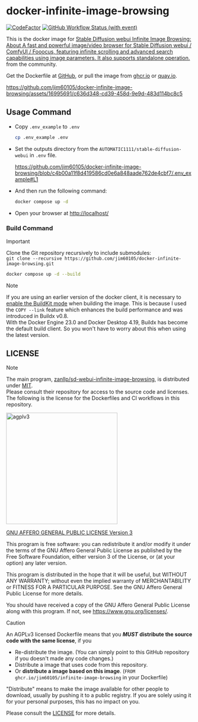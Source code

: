 # docker-infinite-image-browsing

[![CodeFactor](https://www.codefactor.io/repository/github/jim60105/docker-infinite-image-browsing/badge?style=for-the-badge)](https://www.codefactor.io/repository/github/jim60105/docker-infinite-image-browsing) [![GitHub Workflow Status (with event)](https://img.shields.io/github/actions/workflow/status/jim60105/docker-infinite-image-browsing/scan.yml?label=IMAGE%20SCAN&style=for-the-badge)](https://github.com/jim60105/docker-infinite-image-browsing/actions/workflows/scan.yml)

This is the docker image for [Stable Diffusion webui Infinite Image Browsing: About A fast and powerful image/video browser for Stable Diffusion webui / ComfyUI / Fooocus, featuring infinite scrolling and advanced search capabilities using image parameters. It also supports standalone operation.](https://github.com/zanllp/sd-webui-infinite-image-browsing) from the community.

Get the Dockerfile at [GitHub](https://github.com/jim60105/docker-infinite-image-browsing), or pull the image from [ghcr.io](https://ghcr.io/jim60105/infinite-image-browsing) or [quay.io](https://quay.io/repository/jim60105/infinite-image-browsing?tab=tags).

https://github.com/jim60105/docker-infinite-image-browsing/assets/16995691/c636d348-cd39-458d-9e9d-483d114bc8c5

## Usage Command

- Copy `.env_example` to `.env`

  ```bash
  cp .env_example .env
  ```

- Set the outputs directory from the `AUTOMATIC1111/stable-diffusion-webui` in `.env` file.

  https://github.com/jim60105/docker-infinite-image-browsing/blob/c4b00a11f8d419586cd0e6a848aade762de4cbf7/.env_example#L1

- And then run the following command:

  ```bash
  docker compose up -d
  ```

- Open your browser at [http://localhost/](http://localhost/)

### Build Command

> [!IMPORTANT]  
> Clone the Git repository recursively to include submodules:  
> `git clone --recursive https://github.com/jim60105/docker-infinite-image-browsing.git`

```bash
docker compose up -d --build
```

> [!NOTE]  
> If you are using an earlier version of the docker client, it is necessary to [enable the BuildKit mode](https://docs.docker.com/build/buildkit/#getting-started) when building the image. This is because I used the `COPY --link` feature which enhances the build performance and was introduced in Buildx v0.8.  
> With the Docker Engine 23.0 and Docker Desktop 4.19, Buildx has become the default build client. So you won't have to worry about this when using the latest version.

## LICENSE

> [!NOTE]  
> The main program, [zanllp/sd-webui-infinite-image-browsing](https://github.com/zanllp/sd-webui-infinite-image-browsing), is distributed under [MIT](https://github.com/zanllp/sd-webui-infinite-image-browsing/blob/main/LICENSE).  
> Please consult their repository for access to the source code and licenses.  
> The following is the license for the Dockerfiles and CI workflows in this repository.

<img src="https://github.com/jim60105/docker-infinite-image-browsing/assets/16995691/5f5ec9d1-3bb1-4b4b-bef7-77c5a33a0bb0" alt="agplv3" width="300" />

[GNU AFFERO GENERAL PUBLIC LICENSE Version 3](/LICENSE)

This program is free software: you can redistribute it and/or modify it under the terms of the GNU Affero General Public License as published by the Free Software Foundation, either version 3 of the License, or (at your option) any later version.

This program is distributed in the hope that it will be useful, but WITHOUT ANY WARRANTY; without even the implied warranty of MERCHANTABILITY or FITNESS FOR A PARTICULAR PURPOSE. See the GNU Affero General Public License for more details.

You should have received a copy of the GNU Affero General Public License along with this program. If not, see <https://www.gnu.org/licenses/>.

> [!CAUTION]  
> An AGPLv3 licensed Dockerfile means that you ***MUST*** **distribute the source code with the same license**, if you
>
> - Re-distribute the image. (You can simply point to this GitHub repository if you doesn't made any code changes.)
> - Distribute a image that uses code from this repository.
> - Or **distribute a image based on this image**. (`FROM ghcr.io/jim60105/infinite-image-browsing` in your Dockerfile)
>
> "Distribute" means to make the image available for other people to download, usually by pushing it to a public registry. If you are solely using it for your personal purposes, this has no impact on you.
>
> Please consult the [LICENSE](LICENSE) for more details.
